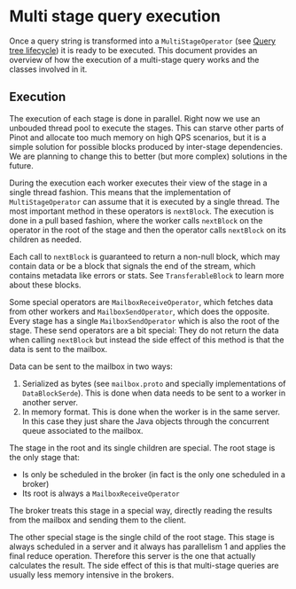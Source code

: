 # Multi stage query execution

Once a query string is transformed into a `MultiStageOperator` (see [Query tree lifecycle](tree-lifecycle2.md)) it
is ready to be executed.
This document provides an overview of how the execution of a multi-stage query works and the classes involved in it. 

## Execution

The execution of each stage is done in parallel.
Right now we use an unbouded thread pool to execute the stages.
This can starve other parts of Pinot and allocate too much memory on high QPS scenarios, but it is a simple solution
for possible blocks produced by inter-stage dependencies.
We are planning to change this to better (but more complex) solutions in the future.

During the execution each worker executes their view of the stage in a single thread fashion.
This means that the implementation of `MultiStageOperator` can assume that it is executed by a single thread.
The most important method in these operators is `nextBlock`.
The execution is done in a pull based fashion, where the worker calls `nextBlock` on the operator in the root of
the stage and then the operator calls `nextBlock` on its children as needed.

Each call to `nextBlock` is guaranteed to return a non-null block, which may contain data or be a block that signals
the end of the stream, which contains metadata like errors or stats.
See `TransferableBlock` to learn more about these blocks.

Some special operators are `MailboxReceiveOperator`, which fetches data from other workers and `MailboxSendOperator`,
which does the opposite.
Every stage has a single `MailboxSendOperator` which is also the root of the stage.
These send operators are a bit special: They do not return the data when calling `nextBlock` but instead the side effect
of this method is that the data is sent to the mailbox.

Data can be sent to the mailbox in two ways:
1. Serialized as bytes (see `mailbox.proto` and specially implementations of `DataBlockSerde`). This is done when data
   needs to be sent to a worker in another server.
2. In memory format. This is done when the worker is in the same server. In this case they just share the Java objects
   through the concurrent queue associated to the mailbox.

The stage in the root and its single children are special.
The root stage is the only stage that:
- Is only be scheduled in the broker (in fact is the only one scheduled in a broker)
- Its root is always a `MailboxReceiveOperator`

The broker treats this stage in a special way, directly reading the results from the mailbox and sending them to the
client.

The other special stage is the single child of the root stage.
This stage is always scheduled in a server and it always has parallelism 1 and applies the final reduce operation.
Therefore this server is the one that actually calculates the result.
The side effect of this is that multi-stage queries are usually less memory intensive in the brokers.
